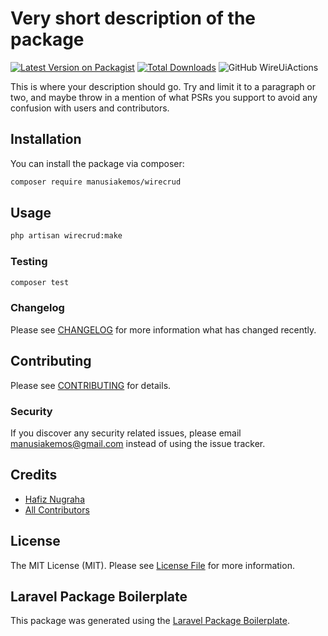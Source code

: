 # Very short description of the package

[![Latest Version on Packagist](https://img.shields.io/packagist/v/manusiakemos/wirecrud.svg?style=flat-square)](https://packagist.org/packages/manusiakemos/wirecrud)
[![Total Downloads](https://img.shields.io/packagist/dt/manusiakemos/wirecrud.svg?style=flat-square)](https://packagist.org/packages/manusiakemos/wirecrud)
![GitHub WireUiActions](https://github.com/manusiakemos/wirecrud/WireUiActions/workflows/main.yml/badge.svg)

This is where your description should go. Try and limit it to a paragraph or two, and maybe throw in a mention of what PSRs you support to avoid any confusion with users and contributors.

## Installation

You can install the package via composer:

```bash
composer require manusiakemos/wirecrud
```

## Usage

```bash
php artisan wirecrud:make
```

### Testing

```bash
composer test
```

### Changelog

Please see [CHANGELOG](CHANGELOG.md) for more information what has changed recently.

## Contributing

Please see [CONTRIBUTING](CONTRIBUTING.md) for details.

### Security

If you discover any security related issues, please email manusiakemos@gmail.com instead of using the issue tracker.

## Credits

-   [Hafiz Nugraha](https://github.com/manusiakemos)
-   [All Contributors](../../contributors)

## License

The MIT License (MIT). Please see [License File](LICENSE.md) for more information.

## Laravel Package Boilerplate

This package was generated using the [Laravel Package Boilerplate](https://laravelpackageboilerplate.com).

